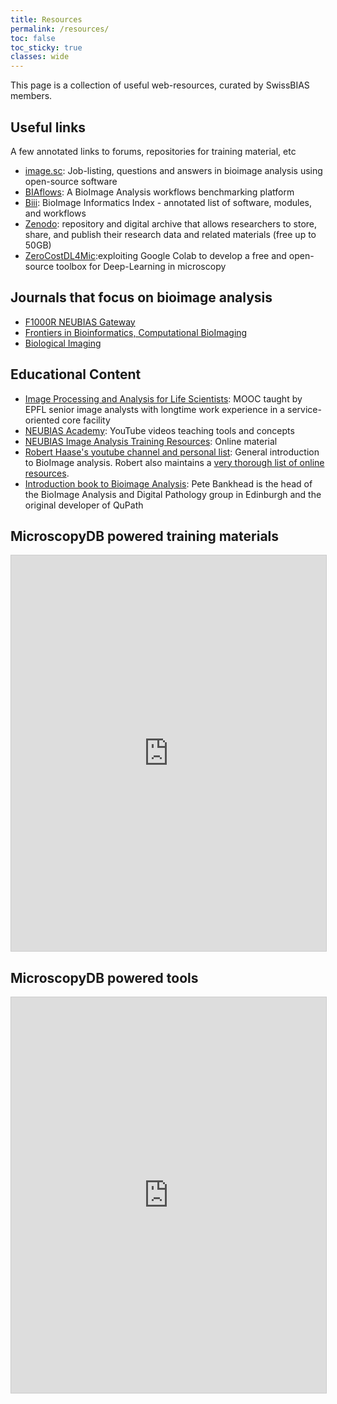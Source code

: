 ```yaml
---
title: Resources
permalink: /resources/
toc: false
toc_sticky: true
classes: wide
---
```


This page is a collection of useful web-resources, curated by SwissBIAS members.

## Useful links
A few annotated links to forums, repositories for training material, etc

- [image.sc](https://forum.image.sc/): Job-listing, questions and answers in bioimage analysis using open-source software
- [BIAflows](https://biaflows.neubias.org/#/): A BioImage Analysis workflows benchmarking platform
- [Biii](http://biii.eu/): BioImage Informatics Index - annotated list of software, modules, and workflows
- [Zenodo](https://zenodo.org/): repository and digital archive that allows researchers to store, share, and publish their research data and related materials (free up to 50GB)
- [ZeroCostDL4Mic](https://github.com/HenriquesLab/ZeroCostDL4Mic):exploiting Google Colab to develop a free and open-source toolbox for Deep-Learning in microscopy

## Journals that focus on bioimage analysis
- [F1000R NEUBIAS Gateway](https://f1000research.com/NEUBIAS)
- [Frontiers in Bioinformatics, Computational BioImaging](https://www.frontiersin.org/journals/bioinformatics/sections/computational-bioimaging)
- [Biological Imaging](https://www.frontiersin.org/journals/bioinformatics/sections/computational-bioimaging)

## Educational Content

- [Image Processing and Analysis for Life Scientists](https://courseware.epfl.ch/courses/course-v1:EPFL+IPA4LS+2019_t3/about): MOOC taught by EPFL senior image analysts with longtime work experience in a service-oriented core facility
- [NEUBIAS Academy](https://www.youtube.com/c/NEUBIAS/videos): YouTube videos teaching tools and concepts 
- [NEUBIAS Image Analysis Training Resources](https://neubias.github.io/training-resources/all-modules/): Online material
- [Robert Haase's youtube channel and personal list](https://www.youtube.com/playlist?list=PL5ESQNfM5lc7SAMstEu082ivW4BDMvd0U): General introduction to BioImage analysis. Robert also maintains a [very thorough list of online resources](https://haesleinhuepf.github.io/BioImageAnalysisNotebooks/intro.html#written-resources).
- [Introduction book to Bioimage Analysis](https://bioimagebook.github.io./README.html): Pete Bankhead is the head of the BioImage Analysis and Digital Pathology group in Edinburgh and the original developer of QuPath

## MicroscopyDB powered training materials
<iframe class="airtable-embed" src="https://airtable.com/embed/appOYzLa3IMl5Vrr7/shrSfqKMABuSK5NPd?backgroundColor=blue&viewControls=on" frameborder="0" onmousewheel="" width="100%" height="633" style="background: transparent; border: 1px solid #ccc;"></iframe>

## MicroscopyDB powered tools
<iframe class="airtable-embed" src="https://airtable.com/embed/appDBvAnGKHnxnqjL/shrRZGZU92VhtyTdt?backgroundColor=gray&viewControls=on" frameborder="0" onmousewheel="" width="100%" height="633" style="background: transparent; border: 1px solid #ccc;"></iframe>